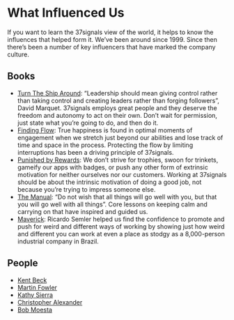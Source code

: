 # What Influenced Us

If you want to learn the 37signals view of the world, it helps to know the influences that helped form it. We’ve been around since 1999. Since then there’s been a number of key influencers that have marked the company culture.

## Books

* [Turn The Ship Around](https://www.amazon.com/Turn-Ship-Around-Turning-Followers/dp/1591846404): “Leadership should mean giving control rather than taking control and creating leaders rather than forging followers”, David Marquet. 37signals employs great people and they deserve the freedom and autonomy to act on their own. Don’t wait for permission, just state what you’re going to do, and then do it.
* [Finding Flow](https://www.amazon.com/Finding-Flow-Psychology-Engagement-Masterminds/dp/0465024114/): True happiness is found in optimal moments of engagement when we stretch just beyond our abilities and lose track of time and space in the process. Protecting the flow by limiting interruptions has been a driving principle of 37signals.
* [Punished by Rewards](https://www.amazon.com/Punished-Rewards-Trouble-Incentive-Praise/dp/0618001816/): We don’t strive for trophies, swoon for trinkets, gameify our apps with badges, or push any other form of extrinsic motivation for neither ourselves nor our customers. Working at 37signals should be about the intrinsic motivation of doing a good job, not because you’re trying to impress someone else.
* [The Manual](https://www.amazon.com/Manual-Philosophers-Guide-Life/dp/1545461112/): “Do not wish that all things will go well with you, but that you will go well with all things”. Core lessons on keeping calm and carrying on that have inspired and guided us.
* [Maverick](https://www.amazon.com/Maverick-Success-Behind-Unusual-Workplace/dp/0446670553/): Ricardo Semler helped us find the confidence to promote and push for weird and different ways of working by showing just how weird and different you can work at even a place as stodgy as a 8,000-person industrial company in Brazil.

## People

* [Kent Beck](https://en.wikipedia.org/wiki/Kent_Beck)
* [Martin Fowler](https://en.wikipedia.org/wiki/Martin_Fowler_(software_engineer))
* [Kathy Sierra](https://en.wikipedia.org/wiki/Kathy_Sierra)
* [Christopher Alexander](https://en.wikipedia.org/wiki/Christopher_Alexander)
* [Bob Moesta](https://blog.intercom.com/podcast-bob-moesta-on-jobs-to-be-done/)
